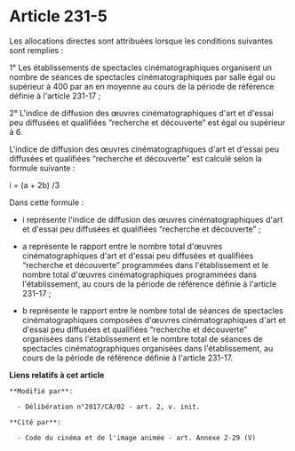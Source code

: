 # Article 231-5

Les allocations directes sont attribuées lorsque les conditions suivantes sont remplies :

1° Les établissements de spectacles cinématographiques organisent un nombre de séances de spectacles cinématographiques par
salle égal ou supérieur à 400 par an en moyenne au cours de la période de référence définie à l'article 231-17 ;

2° L'indice de diffusion des œuvres cinématographiques d'art et d'essai peu diffusées et qualifiées “recherche et découverte”
est égal ou supérieur à 6.

L'indice de diffusion des œuvres cinématographiques d'art et d'essai peu diffusées et qualifiées “recherche et découverte”
est calculé selon la formule suivante :

i = (a + 2b) /3

Dans cette formule :

- i représente l'indice de diffusion des œuvres cinématographiques d'art et d'essai peu diffusées et qualifiées “recherche et
découverte” ;

- a représente le rapport entre le nombre total d'œuvres cinématographiques d'art et d'essai peu diffusées et qualifiées
“recherche et découverte” programmées dans l'établissement et le nombre total d'œuvres cinématographiques programmées dans
l'établissement, au cours de la période de référence définie à l'article 231-17 ;

- b représente le rapport entre le nombre total de séances de spectacles cinématographiques composées d'œuvres
cinématographiques d'art et d'essai peu diffusées et qualifiées “recherche et découverte” organisées dans l'établissement et
le nombre total de séances de spectacles cinématographiques organisées dans l'établissement, au cours de la période de
référence définie à l'article 231-17.

**Liens relatifs à cet article**

	**Modifié par**:

	  - Délibération n°2017/CA/02 - art. 2, v. init.

	**Cité par**:

	  - Code du cinéma et de l'image animée - art. Annexe 2-29 (V)
